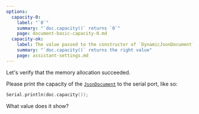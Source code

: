 ```yaml
---
options:
  capacity-0:
    label: "`0`"
    summary: "`doc.capacity()` returns `0`"
    page: document-basic-capacity-0.md
  capacity-ok:
    label: The value passed to the constructor of `DynamicJsonDocument`
    summary: "`doc.capacity()` returns the right value"
    page: assistant-settings.md
---
```


Let's verify that the memory allocation succeeded.

Please print the capacity of the [`JsonDocument`](/v7/api/jsondocument/) to the serial port, like so:

```c++
Serial.println(doc.capacity());
```

What value does it show?
